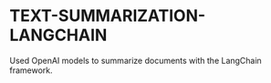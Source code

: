 # TEXT-SUMMARIZATION-LANGCHAIN
Used OpenAI models to summarize documents with the LangChain framework.
